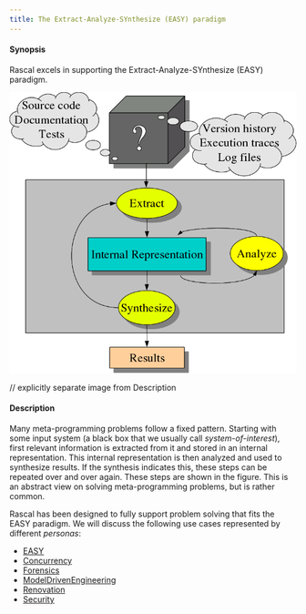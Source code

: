 ```yaml
---
title: The Extract-Analyze-SYnthesize (EASY) paradigm
---
```


#### Synopsis

Rascal excels in supporting the Extract-Analyze-SYnthesize (EASY) paradigm.

![](/assets/WhyRascal/EASY/easy-workflow.png)

// explicitly separate image from Description 

#### Description

Many meta-programming problems follow a fixed pattern. 
Starting with some input system (a black box that we usually call _system-of-interest_), 
first relevant information is extracted from it and stored in an internal representation. 
This internal representation is then analyzed and used to synthesize results.
 If the synthesis indicates this, these steps can be repeated over and over again. These steps are shown in the figure.
This is an abstract view on solving meta-programming problems, but is rather common.

Rascal has been designed to fully support problem solving that fits the EASY paradigm.
We will discuss the following use cases represented by different _personas_:

* [EASY](../../WhyRascal/EASY)
* [Concurrency](../../WhyRascal/EASY/Concurrency)
* [Forensics](../../WhyRascal/EASY/Forensics)
* [ModelDrivenEngineering](../../WhyRascal/EASY/ModelDrivenEngineering)
* [Renovation](../../WhyRascal/EASY/Renovation)
* [Security](../../WhyRascal/EASY/Security)


